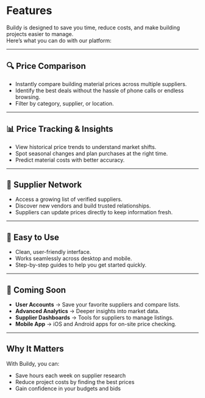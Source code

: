 # Features

Buildy is designed to save you time, reduce costs, and make building projects easier to manage.  
Here’s what you can do with our platform:

---

## 🔍 Price Comparison

- Instantly compare building material prices across multiple suppliers.  
- Identify the best deals without the hassle of phone calls or endless browsing.  
- Filter by category, supplier, or location.

---

## 📊 Price Tracking & Insights

- View historical price trends to understand market shifts.  
- Spot seasonal changes and plan purchases at the right time.  
- Predict material costs with better accuracy.

---

## 🤝 Supplier Network

- Access a growing list of verified suppliers.  
- Discover new vendors and build trusted relationships.  
- Suppliers can update prices directly to keep information fresh.

---

## 📱 Easy to Use

- Clean, user-friendly interface.  
- Works seamlessly across desktop and mobile.  
- Step-by-step guides to help you get started quickly.

---

## 🚀 Coming Soon

- **User Accounts** → Save your favorite suppliers and compare lists.  
- **Advanced Analytics** → Deeper insights into market data.  
- **Supplier Dashboards** → Tools for suppliers to manage listings.  
- **Mobile App** → iOS and Android apps for on-site price checking.

---

## Why It Matters

With Buildy, you can:  
- Save hours each week on supplier research  
- Reduce project costs by finding the best prices  
- Gain confidence in your budgets and bids  

